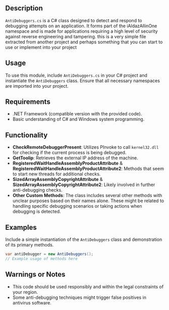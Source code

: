 ## Description
`AntiDebuggers.cs` is a C# class designed to detect and respond to debugging attempts on an application. It forms part of the iAldazAllinOne namespace and is made for applications requiring a high level of security against reverse engineering and tampering. this is a very simple file extracted from another project and perhaps something that you can start to use or implement into your project

## Usage
To use this module, include `AntiDebuggers.cs` in your C# project and instantiate the `AntiDebuggers` class. Ensure that all necessary namespaces are imported into your project.

## Requirements
- .NET Framework (compatible version with the provided code).
- Basic understanding of C# and Windows system programming.

## Functionality
- **CheckRemoteDebuggerPresent**: Utilizes PInvoke to call `kernel32.dll` for checking if the current process is being debugged.
- **GetToolip**: Retrieves the external IP address of the machine.
- **RegisteredWaitHandleAssemblyProductAttribute** & **RegisteredWaitHandleAssemblyProductAttribute2**: Methods that seem to start new threads for additional checks.
- **SizedArrayAssemblyCopyrightAttribute** & **SizedArrayAssemblyCopyrightAttribute2**: Likely involved in further anti-debugging checks.
- **Other Custom Methods**: The class includes several other methods with unclear purposes based on their names alone. These might be related to handling specific debugging scenarios or taking actions when debugging is detected.

## Examples
Include a simple instantiation of the `AntiDebuggers` class and demonstration of its primary methods.

```csharp
var antiDebugger = new AntiDebuggers();
// Example usage of methods here
```

## Warnings or Notes
- This code should be used responsibly and within the legal constraints of your region.
- Some anti-debugging techniques might trigger false positives in antivirus software.
